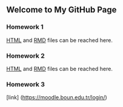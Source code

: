 ## Welcome to My GitHub Page

### Homework 1
[HTML](https://github.com/BU-IE-360/spring22-cangizer/blob/gh-pages/hw1md.html) and [RMD](https://github.com/BU-IE-360/spring22-cangizer/blob/gh-pages/hw1md.Rmd) files can be reached here. 
### Homework 2
[HTML](https://github.com/BU-IE-360/spring22-cangizer/blob/gh-pages/hw1md.html) and [RMD](https://github.com/BU-IE-360/spring22-cangizer/blob/gh-pages/hw1md.Rmd) files can be reached here. 
### Homework 3

[link] (https://moodle.boun.edu.tr/login/)
